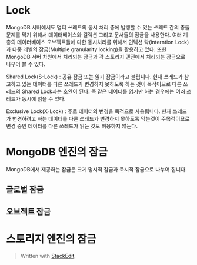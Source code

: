 # Lock

MongoDB 서버에서도 멀티 쓰레드의 동시 처리 중에 발생할 수 있는 쓰레드 간의 충돌 문제를 막기 위해서 데이터베이스와 컬렉션 그리고 문서들의 잠금을 사용한다. 여러 계층의 데이터베이스 오브젝트들에 다한 동시처리를 위해서 인텍션 락(interntion Lock)과 다중 레벨의 잠금(Multiple granularity locking)을 활용하고 있다.  또한 MongoDB 서버 차원에서 처리되는 잠금과 각 스토리지 엔진에서 처리되는 잠금으로 나우어 볼 수 있다. 

Shared Lock(S-Lock)
: 공유 잠금 또는 읽기 잠금이라고 불립니다. 현재 쓰레드가 참고하고 있는 데이터를 다른 쓰레드가 변경하지 못하도록 하는 것이 목적이므로 다른 쓰레드의 Shared Lock과는 호완이 된다. 즉 같은 데이터를 읽기만 하는 경우에는 여러 쓰레드가 동시에 읽을 수 있다. 

Exclusive Lock(X-Lock)
: 주로 데이터의 변경을 목적으로 사용됩니다. 현재 쓰레드가 변경하려고 하는 데이터를 다른 쓰레드가 변경하지 못하도록 막는것이 주목적이므로 변경 중인 데이터를 다른 쓰레드가 읽는 것도 허용하지 않는다. 

# MongoDB 엔진의 잠금

MongoDB에서 제공하는 잠금은 크게 명시적 잠금과 묵시적 잠금으로 나누어 집니다. 

## 글로벌 잠금

## 오브젝트 잠금

# 스토리지 엔진의 잠금


> Written with [StackEdit](https://stackedit.io/).
<!--stackedit_data:
eyJoaXN0b3J5IjpbMTE5OTM5MzEzMSwxNTIyOTYxMTE2XX0=
-->